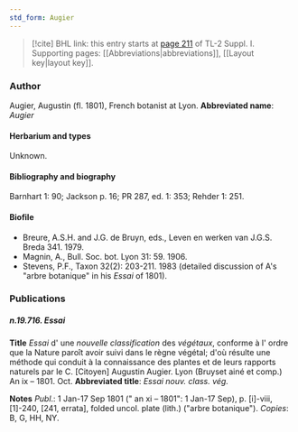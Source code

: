 ```yaml
---
std_form: Augier
---
```


> [!cite] BHL link: this entry starts at [page 211](https://www.biodiversitylibrary.org/page/33264938) of TL-2 Suppl. I.
> Supporting pages: [[Abbreviations|abbreviations]], [[Layout key|layout key]].

### Author

Augier, Augustin (fl. 1801), French botanist at Lyon. 
**Abbreviated name**: *Augier*

#### Herbarium and types

Unknown.

#### Bibliography and biography

Barnhart 1: 90; Jackson p. 16; PR 287, ed. 1: 353; Rehder 1: 251.

#### Biofile

- Breure, A.S.H. and J.G. de Bruyn, eds., Leven en werken van J.G.S. Breda 341. 1979.
- Magnin, A., Bull. Soc. bot. Lyon 31: 59. 1906.
- Stevens, P.F., Taxon 32(2): 203-211. 1983 (detailed discussion of A's "arbre botanique" in his *Essai* of 1801).

### Publications

##### n.19.716. Essai

**Title**
*Essai* d' une *nouvelle classification* des *végétaux*, conforme à l' ordre que la Nature paroît avoir suivi dans le règne végétal; d'où résulte une méthode qui conduit à la connaissance des plantes et de leurs rapports naturels par le C. \[Citoyen\] Augustin Augier. Lyon (Bruyset ainé et comp.) An ix – 1801. Oct.
**Abbreviated title**: *Essai nouv. class. vég.*

**Notes**
*Publ*.: 1 Jan-17 Sep 1801 (" an xi – 1801": 1 Jan-17 Sep), p. \[i\]-viii, \[1\]-240, \[241, errata\], folded uncol. plate (lith.) ("arbre botanique"). *Copies*: B, G, HH, NY.

